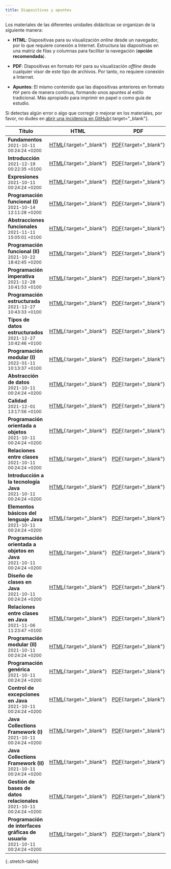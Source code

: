 ```yaml
---
title: Diapositivas y apuntes
---
```


Los materiales de las diferentes unidades didácticas se organizan de la siguiente manera:

- **HTML**: Diapositivas para su visualización *online* desde un navegador, por lo que requiere conexión a Internet. Estructura las diapositivas en una matriz de filas y columnas para facilitar la navegación (**opción recomendada**).

- **PDF**: Diapositivas en formato `PDF` para su visualización *offline* desde cualquier visor de este tipo de archivos. Por tanto, no requiere conexión a Internet.

- **Apuntes**: El mismo contenido que las diapositivas anteriores en formato `PDF` pero de manera continua, formando unos apuntes al estilo tradicional. Más apropiado para imprimir en papel o como guía de estudio.

Si detectas algún error o algo que corregir o mejorar en los materiales, por favor, no dudes en [abrir una incidencia en GitHub](https://github.com/ricpelo/pro/issues/new){:target="_blank"}.

| Título | HTML | PDF | Apuntes | Ejercicios |
| ------ |:----:|:---:|:-------:|:----------:|
| <strong>Fundamentos</strong><br><small class="fecha" title="Última actualización">2021-10-11 00:24:24 +0200</small> | [HTML](slides/fundamentos.html){:target="_blank"} | [PDF](pdf/fundamentos.pdf){:target="_blank"} | [Apuntes](apuntes/fundamentos-apuntes.pdf){:target="_blank"}
| <strong>Introducción</strong><br><small class="fecha" title="Última actualización">2021-12-19 00:22:35 +0100</small> | [HTML](slides/introduccion.html){:target="_blank"} | [PDF](pdf/introduccion.pdf){:target="_blank"} | [Apuntes](apuntes/introduccion-apuntes.pdf){:target="_blank"}
| <strong>Expresiones</strong><br><small class="fecha" title="Última actualización">2021-10-11 00:24:24 +0200</small> | [HTML](slides/expresiones.html){:target="_blank"} | [PDF](pdf/expresiones.pdf){:target="_blank"} | [Apuntes](apuntes/expresiones-apuntes.pdf){:target="_blank"}
| <strong>Programación funcional (I)</strong><br><small class="fecha" title="Última actualización">2021-10-14 12:11:28 +0200</small> | [HTML](slides/programacion-funcional-i.html){:target="_blank"} | [PDF](pdf/programacion-funcional-i.pdf){:target="_blank"} | [Apuntes](apuntes/programacion-funcional-i-apuntes.pdf){:target="_blank"}
| <strong>Abstracciones funcionales</strong><br><small class="fecha" title="Última actualización">2021-11-11 15:05:01 +0100</small> | [HTML](slides/abstracciones-funcionales.html){:target="_blank"} | [PDF](pdf/abstracciones-funcionales.pdf){:target="_blank"} | [Apuntes](apuntes/abstracciones-funcionales-apuntes.pdf){:target="_blank"}
| <strong>Programación funcional (II)</strong><br><small class="fecha" title="Última actualización">2021-10-22 18:42:45 +0200</small> | [HTML](slides/programacion-funcional-ii.html){:target="_blank"} | [PDF](pdf/programacion-funcional-ii.pdf){:target="_blank"} | [Apuntes](apuntes/programacion-funcional-ii-apuntes.pdf){:target="_blank"} | [Ejercicios](ejercicios/programacion-funcional-ii-ejercicios.pdf){:target="_blank"}<br><small class="fecha" title="Última actualización">2021-12-20 13:40:39 +0100</small>
| <strong>Programación imperativa</strong><br><small class="fecha" title="Última actualización">2021-12-28 10:41:53 +0100</small> | [HTML](slides/programacion-imperativa.html){:target="_blank"} | [PDF](pdf/programacion-imperativa.pdf){:target="_blank"} | [Apuntes](apuntes/programacion-imperativa-apuntes.pdf){:target="_blank"}
| <strong>Programación estructurada</strong><br><small class="fecha" title="Última actualización">2021-12-27 10:43:33 +0100</small> | [HTML](slides/programacion-estructurada.html){:target="_blank"} | [PDF](pdf/programacion-estructurada.pdf){:target="_blank"} | [Apuntes](apuntes/programacion-estructurada-apuntes.pdf){:target="_blank"} | [Ejercicios](ejercicios/programacion-estructurada-ejercicios.pdf){:target="_blank"}<br><small class="fecha" title="Última actualización">2021-10-11 00:24:24 +0200</small>
| <strong>Tipos de datos estructurados</strong><br><small class="fecha" title="Última actualización">2021-12-27 10:42:46 +0100</small> | [HTML](slides/tipos-de-datos-estructurados.html){:target="_blank"} | [PDF](pdf/tipos-de-datos-estructurados.pdf){:target="_blank"} | [Apuntes](apuntes/tipos-de-datos-estructurados-apuntes.pdf){:target="_blank"} | [Ejercicios](ejercicios/tipos-de-datos-estructurados-ejercicios.pdf){:target="_blank"}<br><small class="fecha" title="Última actualización">2021-10-29 17:10:11 +0200</small>
| <strong>Programación modular (I)</strong><br><small class="fecha" title="Última actualización">2022-01-11 10:13:37 +0100</small> | [HTML](slides/programacion-modular-i.html){:target="_blank"} | [PDF](pdf/programacion-modular-i.pdf){:target="_blank"} | [Apuntes](apuntes/programacion-modular-i-apuntes.pdf){:target="_blank"} | [Ejercicios](ejercicios/programacion-modular-i-ejercicios.pdf){:target="_blank"}<br><small class="fecha" title="Última actualización">2021-10-11 00:24:24 +0200</small>
| <strong>Abstracción de datos</strong><br><small class="fecha" title="Última actualización">2021-10-11 00:24:24 +0200</small> | [HTML](slides/abstraccion-de-datos.html){:target="_blank"} | [PDF](pdf/abstraccion-de-datos.pdf){:target="_blank"} | [Apuntes](apuntes/abstraccion-de-datos-apuntes.pdf){:target="_blank"}
| <strong>Calidad</strong><br><small class="fecha" title="Última actualización">2021-12-01 13:17:56 +0100</small> | [HTML](slides/calidad.html){:target="_blank"} | [PDF](pdf/calidad.pdf){:target="_blank"} | [Apuntes](apuntes/calidad-apuntes.pdf){:target="_blank"}
| <strong>Programación orientada a objetos</strong><br><small class="fecha" title="Última actualización">2021-10-11 00:24:24 +0200</small> | [HTML](slides/programacion-orientada-a-objetos.html){:target="_blank"} | [PDF](pdf/programacion-orientada-a-objetos.pdf){:target="_blank"} | [Apuntes](apuntes/programacion-orientada-a-objetos-apuntes.pdf){:target="_blank"} | [Ejercicios](ejercicios/programacion-orientada-a-objetos-ejercicios.pdf){:target="_blank"}<br><small class="fecha" title="Última actualización">2021-10-11 00:24:24 +0200</small>
| <strong>Relaciones entre clases</strong><br><small class="fecha" title="Última actualización">2021-10-11 00:24:24 +0200</small> | [HTML](slides/relaciones-entre-clases.html){:target="_blank"} | [PDF](pdf/relaciones-entre-clases.pdf){:target="_blank"} | [Apuntes](apuntes/relaciones-entre-clases-apuntes.pdf){:target="_blank"} | [Ejercicios](ejercicios/relaciones-entre-clases-ejercicios.pdf){:target="_blank"}<br><small class="fecha" title="Última actualización">2021-10-11 00:24:24 +0200</small>
| <strong>Introducción a la tecnología Java</strong><br><small class="fecha" title="Última actualización">2021-10-11 00:24:24 +0200</small> | [HTML](slides/introduccion-a-la-tecnologia-java.html){:target="_blank"} | [PDF](pdf/introduccion-a-la-tecnologia-java.pdf){:target="_blank"} | [Apuntes](apuntes/introduccion-a-la-tecnologia-java-apuntes.pdf){:target="_blank"}
| <strong>Elementos básicos del lenguaje Java</strong><br><small class="fecha" title="Última actualización">2021-10-11 00:24:24 +0200</small> | [HTML](slides/elementos-basicos-del-lenguaje-java.html){:target="_blank"} | [PDF](pdf/elementos-basicos-del-lenguaje-java.pdf){:target="_blank"} | [Apuntes](apuntes/elementos-basicos-del-lenguaje-java-apuntes.pdf){:target="_blank"} | [Ejercicios](ejercicios/elementos-basicos-del-lenguaje-java-ejercicios.pdf){:target="_blank"}<br><small class="fecha" title="Última actualización">2021-10-11 00:24:24 +0200</small>
| <strong>Programación orientada a objetos en Java</strong><br><small class="fecha" title="Última actualización">2021-10-11 00:24:24 +0200</small> | [HTML](slides/programacion-orientada-a-objetos-en-java.html){:target="_blank"} | [PDF](pdf/programacion-orientada-a-objetos-en-java.pdf){:target="_blank"} | [Apuntes](apuntes/programacion-orientada-a-objetos-en-java-apuntes.pdf){:target="_blank"} | [Ejercicios](ejercicios/programacion-orientada-a-objetos-en-java-ejercicios.pdf){:target="_blank"}<br><small class="fecha" title="Última actualización">2021-10-11 00:24:24 +0200</small>
| <strong>Diseño de clases en Java</strong><br><small class="fecha" title="Última actualización">2021-10-11 00:24:24 +0200</small> | [HTML](slides/diseno-de-clases-en-java.html){:target="_blank"} | [PDF](pdf/diseno-de-clases-en-java.pdf){:target="_blank"} | [Apuntes](apuntes/diseno-de-clases-en-java-apuntes.pdf){:target="_blank"}
| <strong>Relaciones entre clases en Java</strong><br><small class="fecha" title="Última actualización">2021-11-06 11:23:47 +0100</small> | [HTML](slides/relaciones-entre-clases-en-java.html){:target="_blank"} | [PDF](pdf/relaciones-entre-clases-en-java.pdf){:target="_blank"} | [Apuntes](apuntes/relaciones-entre-clases-en-java-apuntes.pdf){:target="_blank"}
| <strong>Programación modular (II)</strong><br><small class="fecha" title="Última actualización">2021-10-11 00:24:24 +0200</small> | [HTML](slides/programacion-modular-ii.html){:target="_blank"} | [PDF](pdf/programacion-modular-ii.pdf){:target="_blank"} | [Apuntes](apuntes/programacion-modular-ii-apuntes.pdf){:target="_blank"} | [Ejercicios](ejercicios/programacion-modular-ii-ejercicios.pdf){:target="_blank"}<br><small class="fecha" title="Última actualización">2021-10-11 00:24:24 +0200</small>
| <strong>Programación genérica</strong><br><small class="fecha" title="Última actualización">2021-10-11 00:24:24 +0200</small> | [HTML](slides/programacion-generica.html){:target="_blank"} | [PDF](pdf/programacion-generica.pdf){:target="_blank"} | [Apuntes](apuntes/programacion-generica-apuntes.pdf){:target="_blank"}
| <strong>Control de excepciones en Java</strong><br><small class="fecha" title="Última actualización">2021-10-11 00:24:24 +0200</small> | [HTML](slides/control-de-excepciones-en-java.html){:target="_blank"} | [PDF](pdf/control-de-excepciones-en-java.pdf){:target="_blank"} | [Apuntes](apuntes/control-de-excepciones-en-java-apuntes.pdf){:target="_blank"}
| <strong>Java Collections Framework (I)</strong><br><small class="fecha" title="Última actualización">2021-10-11 00:24:24 +0200</small> | [HTML](slides/java-collections-framework-i.html){:target="_blank"} | [PDF](pdf/java-collections-framework-i.pdf){:target="_blank"} | [Apuntes](apuntes/java-collections-framework-i-apuntes.pdf){:target="_blank"}
| <strong>Java Collections Framework (II)</strong><br><small class="fecha" title="Última actualización">2021-10-11 00:24:24 +0200</small> | [HTML](slides/java-collections-framework-ii.html){:target="_blank"} | [PDF](pdf/java-collections-framework-ii.pdf){:target="_blank"} | [Apuntes](apuntes/java-collections-framework-ii-apuntes.pdf){:target="_blank"}
| <strong>Gestión de bases de datos relacionales</strong><br><small class="fecha" title="Última actualización">2021-10-11 00:24:24 +0200</small> | [HTML](slides/gestion-de-bases-de-datos-relacionales.html){:target="_blank"} | [PDF](pdf/gestion-de-bases-de-datos-relacionales.pdf){:target="_blank"} | [Apuntes](apuntes/gestion-de-bases-de-datos-relacionales-apuntes.pdf){:target="_blank"}
| <strong>Programación de interfaces gráficas de usuario</strong><br><small class="fecha" title="Última actualización">2021-10-11 00:24:24 +0200</small> | [HTML](slides/programacion-de-interfaces-graficas-de-usuario.html){:target="_blank"} | [PDF](pdf/programacion-de-interfaces-graficas-de-usuario.pdf){:target="_blank"} | [Apuntes](apuntes/programacion-de-interfaces-graficas-de-usuario-apuntes.pdf){:target="_blank"}
{:.stretch-table}
